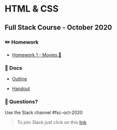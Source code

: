# HTML & CSS
## Full Stack Course - October 2020

### ✏️ Homework

- [Homework 1 - Movies 🍿](https://github.com/hamburgcodingschool/FSC-Oct-2020-HTML/tree/main/homework/movies)


### 📄 Docs

- [Outline](https://github.com/hamburgcodingschool/FSC-Oct-2020-HTML/blob/main/docs/Handout%20-%20HTML%20%26%20CSS.pdf)

- [Handout](https://github.com/hamburgcodingschool/FSC-Oct-2020-HTML/blob/main/docs/Handout%20-%20HTML%20%26%20CSS.pdf)

### 🤔 Questions?

Use the Slack channel #fsc-oct-2020

> To join Slack just click on this [link](https://hamburgcodingschool.slack.com/join/shared_invite/enQtMjczNDI3OTE4NzIwLTE2ZmNkNDk5YTg3MDFlOTY2ZmU2YzU5YTU4MTNhNDg4MTRhNTMwYzFiNTdlOTdhYzllYzg5YmVkYzljNWExY2U#/)
